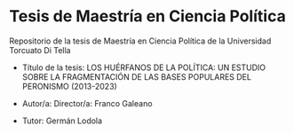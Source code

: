 # Tesis de Maestría en Ciencia Política
Repositorio de la tesis de Maestría en Ciencia Política de la Universidad Torcuato Di Tella

* Título de la tesis: LOS HUÉRFANOS DE LA POLÍTICA: UN ESTUDIO SOBRE LA FRAGMENTACIÓN DE LAS BASES POPULARES DEL PERONISMO (2013-2023)

* Autor/a: Director/a: Franco Galeano

* Tutor: Germán Lodola
